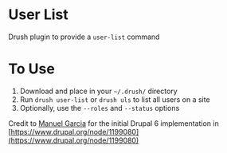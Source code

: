 # User List
Drush plugin to provide a `user-list` command

# To Use
1. Download and place in your `~/.drush/` directory
2. Run `drush user-list` or `drush uls` to list all users on a site
3. Optionally, use the `--roles` and `--status` options

Credit to [Manuel Garcia](https://www.drupal.org/u/manuel-garcia)
for the initial Drupal 6 implementation in
[https://www.drupal.org/node/1199080](https://www.drupal.org/node/1199080)

